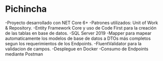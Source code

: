 # Pichincha

-Proyecto desarrollado con NET Core 6+
-Patrones utilizados: Unit of Work & Repository.
-Entity Framework Core y uso de Code First para la creación de las tablas en base de datos.
-SQL Server 2019
-Mapper para mapear automaticamente los modelos de base de datos a DTOs más completos segun los requerimientos de los Endpoints.
-FluentValidator para la validacion de campos.
-Desplegue en Docker
-Consumo de Endpoints mediante Postman

